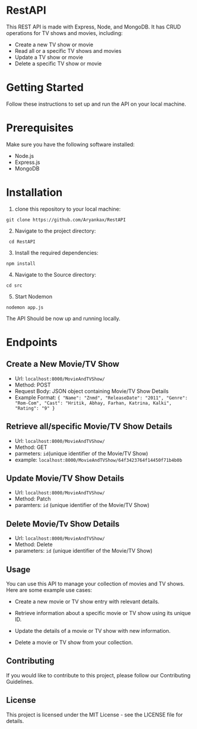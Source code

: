 # RestAPI
This REST API is made with Express, Node, and MongoDB. It has CRUD operations for TV shows and movies, including: 

- Create a new TV show or movie
- Read all or a specific TV shows and movies
- Update a TV show or movie
- Delete a specific TV show or movie

# Getting Started

Follow these instructions to set up and run the API on your local machine.

# Prerequisites

Make sure you have the following software installed:

- Node.js
- Express.js
- MongoDB

# Installation

1. clone this repository to your local machine:

`git clone https://github.com/Aryankax/RestAPI`

2. Navigate to the project directory:

` cd RestAPI`

3. Install the required dependencies:

`npm install`

4. Navigate to the Source directory:

`cd src`

5. Start Nodemon

`nodemon app.js`

The API Should be now up and running locally.

# Endpoints 

## Create a New Movie/TV Show 

- Url: `localhost:8000/MovieAndTVShow/`
- Method: POST
- Request Body: JSON object containing Movie/TV Show Details
- Example Format: 
` {
    "Name": "Znmd",
    "ReleaseDate": "2011",
    "Genre": "Rom-Com",
    "Cast": "Hritik, Abhay, Farhan, Katrina, Kalki",
    "Rating": "9"
}
`

## Retrieve all/specific Movie/TV Show Details

- Url: `localhost:8000/MovieAndTVShow/`
- Method: GET
- parmeters: `id`(unique identifier of the Movie/TV Show)
- example: `localhost:8000/MovieAndTVShow/64f3423764f14450f71b4b0b`

## Update Movie/TV Show Details

- Url: `localhost:8000/MovieAndTVShow/`
- Method: Patch
- paramters: `id` (unique identifier of the Movie/TV Show)

## Delete Movie/Tv Show Details

- Url: `localhost:8000/MovieAndTVShow/`
- Method: Delete
- parameters: `id` (unique identifier of the Movie/TV Show)

## Usage

You can use this API to manage your collection of movies and TV shows. Here are some example use cases:

- Create a new movie or TV show entry with relevant details.

- Retrieve information about a specific movie or TV show using its unique ID.

- Update the details of a movie or TV show with new information.

- Delete a movie or TV show from your collection.

## Contributing 

If you would like to contribute to this project, please follow our Contributing Guidelines.

## License 

This project is licensed under the MIT License - see the LICENSE file for details.











